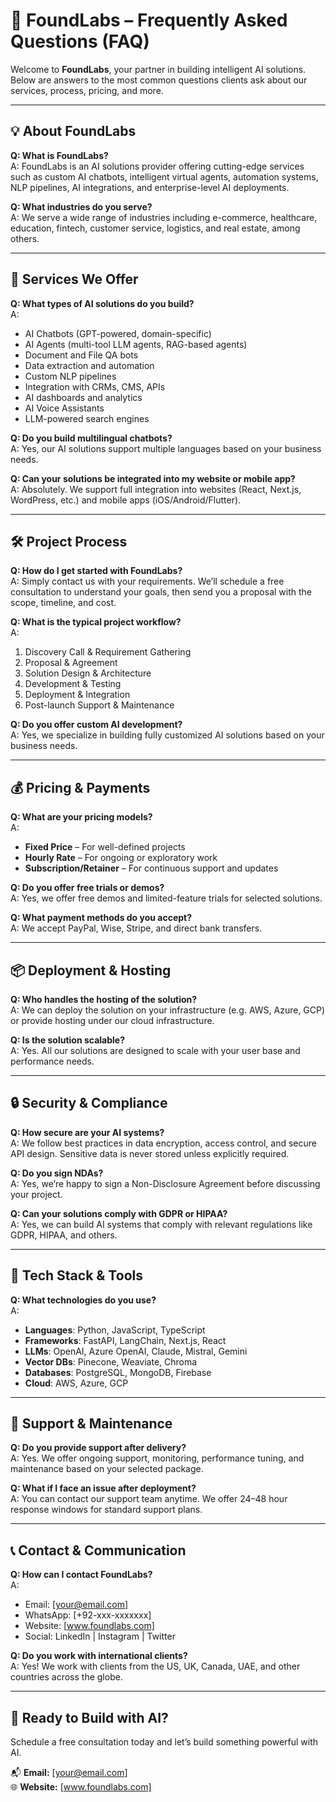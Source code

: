
# 📄 FoundLabs – Frequently Asked Questions (FAQ)

Welcome to **FoundLabs**, your partner in building intelligent AI solutions. Below are answers to the most common questions clients ask about our services, process, pricing, and more.

---

## 💡 About FoundLabs

**Q: What is FoundLabs?**  
A: FoundLabs is an AI solutions provider offering cutting-edge services such as custom AI chatbots, intelligent virtual agents, automation systems, NLP pipelines, AI integrations, and enterprise-level AI deployments.

**Q: What industries do you serve?**  
A: We serve a wide range of industries including e-commerce, healthcare, education, fintech, customer service, logistics, and real estate, among others.

---

## 🤖 Services We Offer

**Q: What types of AI solutions do you build?**  
A:  
- AI Chatbots (GPT-powered, domain-specific)  
- AI Agents (multi-tool LLM agents, RAG-based agents)  
- Document and File QA bots  
- Data extraction and automation  
- Custom NLP pipelines  
- Integration with CRMs, CMS, APIs  
- AI dashboards and analytics  
- AI Voice Assistants  
- LLM-powered search engines  

**Q: Do you build multilingual chatbots?**  
A: Yes, our AI solutions support multiple languages based on your business needs.

**Q: Can your solutions be integrated into my website or mobile app?**  
A: Absolutely. We support full integration into websites (React, Next.js, WordPress, etc.) and mobile apps (iOS/Android/Flutter).

---

## 🛠️ Project Process

**Q: How do I get started with FoundLabs?**  
A: Simply contact us with your requirements. We’ll schedule a free consultation to understand your goals, then send you a proposal with the scope, timeline, and cost.

**Q: What is the typical project workflow?**  
A:  
1. Discovery Call & Requirement Gathering  
2. Proposal & Agreement  
3. Solution Design & Architecture  
4. Development & Testing  
5. Deployment & Integration  
6. Post-launch Support & Maintenance

**Q: Do you offer custom AI development?**  
A: Yes, we specialize in building fully customized AI solutions based on your business needs.

---

## 💰 Pricing & Payments

**Q: What are your pricing models?**  
A:  
- **Fixed Price** – For well-defined projects  
- **Hourly Rate** – For ongoing or exploratory work  
- **Subscription/Retainer** – For continuous support and updates  

**Q: Do you offer free trials or demos?**  
A: Yes, we offer free demos and limited-feature trials for selected solutions.

**Q: What payment methods do you accept?**  
A: We accept PayPal, Wise, Stripe, and direct bank transfers.

---

## 📦 Deployment & Hosting

**Q: Who handles the hosting of the solution?**  
A: We can deploy the solution on your infrastructure (e.g. AWS, Azure, GCP) or provide hosting under our cloud infrastructure.

**Q: Is the solution scalable?**  
A: Yes. All our solutions are designed to scale with your user base and performance needs.

---

## 🔒 Security & Compliance

**Q: How secure are your AI systems?**  
A: We follow best practices in data encryption, access control, and secure API design. Sensitive data is never stored unless explicitly required.

**Q: Do you sign NDAs?**  
A: Yes, we’re happy to sign a Non-Disclosure Agreement before discussing your project.

**Q: Can your solutions comply with GDPR or HIPAA?**  
A: Yes, we can build AI systems that comply with relevant regulations like GDPR, HIPAA, and others.

---

## 🧠 Tech Stack & Tools

**Q: What technologies do you use?**  
A:  
- **Languages**: Python, JavaScript, TypeScript  
- **Frameworks**: FastAPI, LangChain, Next.js, React  
- **LLMs**: OpenAI, Azure OpenAI, Claude, Mistral, Gemini  
- **Vector DBs**: Pinecone, Weaviate, Chroma  
- **Databases**: PostgreSQL, MongoDB, Firebase  
- **Cloud**: AWS, Azure, GCP  

---

## 🧾 Support & Maintenance

**Q: Do you provide support after delivery?**  
A: Yes. We offer ongoing support, monitoring, performance tuning, and maintenance based on your selected package.

**Q: What if I face an issue after deployment?**  
A: You can contact our support team anytime. We offer 24–48 hour response windows for standard support plans.

---

## 📞 Contact & Communication

**Q: How can I contact FoundLabs?**  
A:  
- Email: [your@email.com]  
- WhatsApp: [+92-xxx-xxxxxxx]  
- Website: [www.foundlabs.com]  
- Social: LinkedIn | Instagram | Twitter  

**Q: Do you work with international clients?**  
A: Yes! We work with clients from the US, UK, Canada, UAE, and other countries across the globe.

---

## 🚀 Ready to Build with AI?

Schedule a free consultation today and let’s build something powerful with AI.

📬 **Email:** [your@email.com]  
🌐 **Website:** [www.foundlabs.com]  
